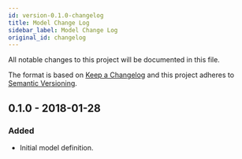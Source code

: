```yaml
---
id: version-0.1.0-changelog
title: Model Change Log
sidebar_label: Model Change Log
original_id: changelog
---
```


All notable changes to this project will be documented in this file.

The format is based on [Keep a Changelog](http://keepachangelog.com/en/1.0.0/)
and this project adheres to [Semantic Versioning](http://semver.org/spec/v2.0.0.html).

## 0.1.0 - 2018-01-28
### Added
- Initial model definition.
